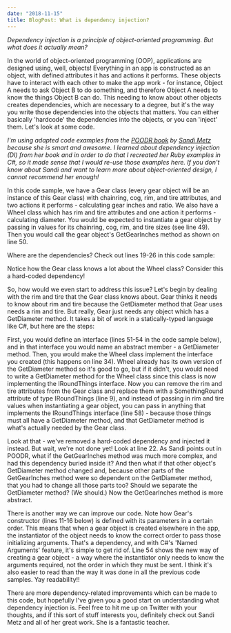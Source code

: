 ```yaml
---
date: "2018-11-15"
title: BlogPost: What is dependency injection?
---
```


_Dependency injection is a principle of object-oriented programming. But what does it actually mean?_

In the world of object-oriented programming (OOP), applications are designed using, well, objects! Everything in an app is constructed as an object, with defined attributes it has and actions it performs. These objects have to interact with each other to make the app work - for instance, Object A needs to ask Object B to do something, and therefore Object A needs to know the things Object B can do. This needing to know about other objects creates dependencies, which are necessary to a degree, but it's the way you write those dependencies into the objects that matters. You can either basically 'hardcode' the dependencies into the objects, or you can 'inject' them. Let's look at some code.

_I'm using adapted code examples from the [POODR book](https://www.poodr.com/) by [Sandi Metz](https://www.sandimetz.com/) because she is smart and awesome. I learned about dependency injection (DI) from her book and in order to do that I recreated her Ruby examples in C#, so it made sense that I would re-use those examples here. If you don't know about Sandi and want to learn more about object-oriented design, I cannot recommend her enough!_

In this code sample, we have a Gear class (every gear object will be an instance of this Gear class) with chainring, cog, rim, and tire attributes, and two actions it performs - calculating gear inches and ratio. We also have a Wheel class which has rim and tire attributes and one action it performs - calculating diameter. You would be expected to instantiate a gear object by passing in values for its chainring, cog, rim, and tire sizes (see line 49). Then you would call the gear object's GetGearInches method as shown on line 50.

<script src="https://gist.github.com/SurlyMae/995848ee79c86c44bc9ff2aad5c669b7.js"></script>

Where are the dependencies? Check out lines 19-26 in this code sample:

<script src="https://gist.github.com/SurlyMae/f16414c5872b6d8d5d6493667bb7f522.js"></script>

Notice how the Gear class knows a lot about the Wheel class? Consider this a hard-coded dependency!

So, how would we even start to address this issue? Let's begin by dealing with the rim and tire that the Gear class knows about. Gear thinks it needs to know about rim and tire because the GetDiameter method that Gear uses needs a rim and tire. But really, Gear just needs any object which has a GetDiameter method. It takes a bit of work in a statically-typed language like C#, but here are the steps:

First, you would define an interface (lines 51-54 in the code sample below), and in that interface you would name an abstract member - a GetDiameter method. Then, you would make the Wheel class implement the interface you created (this happens on line 34). Wheel already has its own version of the GetDiameter method so it's good to go, but if it didn't, you would need to write a GetDiameter method for the Wheel class since this class is now implementing the IRoundThings interface. Now you can remove the rim and tire attributes from the Gear class and replace them with a SomethingRound attribute of type IRoundThings (line 9), and instead of passing in rim and tire values when instantiating a gear object, you can pass in anything that implements the IRoundThings interface (line 58) - because those things must all have a GetDiameter method, and that GetDiameter method is what's actually needed by the Gear class.

<script src="https://gist.github.com/SurlyMae/784fbef23b595c471c8887af99d196c5.js"></script>

Look at that - we've removed a hard-coded dependency and injected it instead. But wait, we're not done yet! Look at line 22. As Sandi points out in POODR, what if the GetGearInches method was much more complex, and had this dependency buried inside it? And then what if that other object's GetDiameter method changed and, because other parts of the GetGearInches method were so dependent on the GetDiameter method, that you had to change all those parts too? Should we separate the GetDiameter method? (We should.) Now the GetGearInches method is more abstract.

<script src="https://gist.github.com/SurlyMae/f0a73436e1eb143056c8c7c34e117ec8.js"></script>

There is another way we can improve our code. Note how Gear's constructor (lines 11-16 below) is defined with its parameters in a certain order. This means that when a gear object is created elsewhere in the app, the instantiator of the object needs to know the correct order to pass those initializing arguments. That's a dependency, and with C#'s 'Named Arguments' feature, it's simple to get rid of. Line 54 shows the new way of creating a gear object - a way where the instantiator only needs to know the arguments required, not the order in which they must be sent. I think it's also easier to read than the way it was done in all the previous code samples. Yay readability!!

<script src="https://gist.github.com/SurlyMae/feaf7e6d74f47ce8f05c5ec401b0bef2.js"></script>

There are more dependency-related improvements which can be made to this code, but hopefully I've given you a good start on understanding what dependency injection is. Feel free to hit me up on Twitter with your thoughts, and if this sort of stuff interests you, definitely check out Sandi Metz and all of her great work. She is a fantastic teacher.
